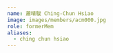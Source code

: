```yaml
---
name: 蕭晴駿 Ching-Chun Hsiao 
image: images/members/acm000.jpg 
role: formerMem
aliases:
  - ching chun hsiao
---
```

